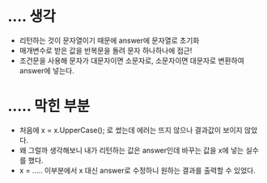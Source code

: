 # .... 생각
- 리턴하는 것이 문자열이기 때문에 answer에 문자열로 초기화 
- 매개변수로 받은 값을 반복문을 돌려 문자 하나하나에 접근! 
- 조건문을 사용해 문자가 대문자이면 소문자로, 소문자이면 대문자로 변환하여 answer에 넣는다. 


# ..... 막힌 부분 
- 처음에 x = x.UpperCase(); 로 썼는데 에러는 뜨지 않으나 결과값이 보이지 않았다.
- 왜 그럴까 생각해보니 내가 리턴하는 값은 answer인데 바꾸는 값을 x에 넣는 실수를 했다.
- x = ..... 이부분에서 x 대신 answer로 수정하니 원하는 결과를 출력할 수 있었다. 
